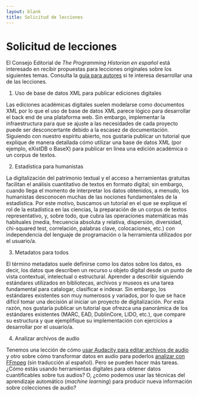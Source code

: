 ```yaml
---
layout: blank
title: Solicitud de lecciones
---
```


# Solicitud de lecciones 

El Consejo Editorial de *The Programming Historian en español* está interesado en recibir propuestas para lecciones originales sobre los siguientes temas. Consulta la [guía para autores](/es/guia-para-autores) si te interesa desarrollar una de las lecciones. 

1. Uso de base de datos XML para publicar ediciones digitales

Las ediciones académicas digitales suelen modelarse como documentos XML por lo que el uso de base de datos XML parece lógico para desarrollar el back end de una plataforma web. Sin embargo, implementar la infraestructura para que se ajuste a las necesidades de cada proyecto puede ser desconcertante debido a la escasez de documentación. Siguiendo con nuestro espíritu abierto, nos gustaría publicar un tutorial que explique de manera detallada cómo utilizar una base de datos XML (por ejemplo, eXistDB o BaseX) para publicar en línea una edición académica o un corpus de textos.

2. Estadística para humanistas

La digitalización del patrimonio textual y el acceso a herramientas gratuitas facilitan el análisis cuantitativo de textos en formato digital; sin embargo, cuando llega el momento de interpretar los datos obtenidos, a menudo, los humanistas desconocen muchas de las nociones fundamentales de la estadística. Por este motivo, buscamos un tutorial en el que se explique el rol de la estadística en las ciencias, la preparación de un corpus de textos representativo, y, sobre todo, que cubra las operaciones matemáticas más habituales (media, frecuencia absoluta y relativa, dispersión, diversidad, chi-squared test, correlación, palabras clave, colocaciones, etc.) con independencia del lenguaje de programación o la herramienta utilizados por el usuario/a.

3. Metadatos para todos

El término metadatos suele definirse como los datos sobre los datos, es decir, los datos que describen un recurso u objeto digital desde un punto de vista contextual, intelectual o estructural. Aprender a describir siguiendo estándares utilizados en bibliotecas, archivos y museos es una tarea fundamental para catalogar, clasificar e indexar. Sin embargo, los estándares existentes son muy numerosos y variados, por lo que se hace difícil tomar una decisión al iniciar un proyecto de digitalización. Por esta razón, nos gustaría publicar un tutorial que ofrezca una panorámica de los estándares existentes (MARC, EAD, DublinCore, LIDO, etc.), que compare su estructura y que ejemplifique su implementación con ejercicios a desarrollar por el usuario/a.

4. Analizar archivos de audio 

Tenemos una lección de cómo [usar Audacity para editar archivos de audio](/es/lecciones/editar-audio-con-audacity) y otro sobre cómo transformar datos en audio para poderlos [analizar con FFmpeg](/en/lessons/introduction-to-ffmpeg) (sin traducción al español). Pero se pueden hacer más tareas. ¿Cómo estás usando herramientas digitales para obtener datos cuantificables sobre tus audios? O, ¿cómo podemos usar las técnicas del aprendizaje automático (*machine learning*) para producir nueva información sobre colecciones de audio?
